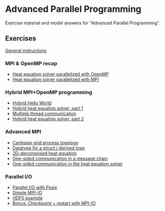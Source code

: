# Advanced Parallel Programming

Exercise material and model answers for "Advanced Parallel
Programming". 

## Exercises

[General instructions](exercise-instructions.md)

### MPI & OpenMP recap

 - [Heat equation solver parallelized with OpenMP](openmp/heat)
 - [Heat equation solver parallelized with MPI](mpi/heat-p2p)

### Hybrid MPI+OpenMP programming

 - [Hybrid Hello World](hybrid/hello-world)
 - [Hybrid heat equation solver, part 1](hybrid/heat-fine)
 - [Multiple thread communication](hybrid/multiple-thread-communication)
 - [Hybrid heat equation solver, part 2](hybrid/heat-coarse)

### Advanced MPI

 - [Cartesian grid process topology](mpi/cartesian-grid)
 - [Datatype for a struct / derived type](mpi/struct-datatype)
 - [2D-decomposed heat equation](mpi/heat-2d)
 - [One-sided communication in a message chain](mpi/message-chain-one-sided)
 - [One-sided communication in the heat equation solver](mpi/heat-one-sided)

### Parallel I/O

 - [Parallel I/O with Posix](parallel-io/posix)
 - [Simple MPI-IO](parallel-io/mpi-io)
 - [HDF5 example](parallel-io/hdf5)
 - [Bonus: Checkpoint + restart with MPI-IO](parallel-io/heat-restart)
